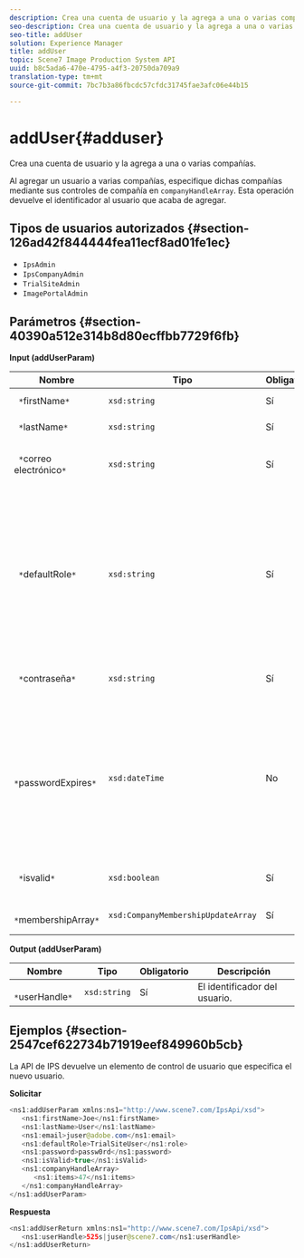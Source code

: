 ```yaml
---
description: Crea una cuenta de usuario y la agrega a una o varias compañías.
seo-description: Crea una cuenta de usuario y la agrega a una o varias compañías.
seo-title: addUser
solution: Experience Manager
title: addUser
topic: Scene7 Image Production System API
uuid: b8c5ada6-470e-4795-a4f3-20750da709a9
translation-type: tm+mt
source-git-commit: 7bc7b3a86fbcdc57cfdc31745fae3afc06e44b15

---
```



# addUser{#adduser}

Crea una cuenta de usuario y la agrega a una o varias compañías.

Al agregar un usuario a varias compañías, especifique dichas compañías mediante sus controles de compañía en `companyHandleArray`. Esta operación devuelve el identificador al usuario que acaba de agregar.

## Tipos de usuarios autorizados {#section-126ad42f844444fea11ecf8ad01fe1ec}

* `IpsAdmin`
* `IpsCompanyAdmin`
* `TrialSiteAdmin`
* `ImagePortalAdmin`

## Parámetros {#section-40390a512e314b8d80ecffbb7729f6fb}

**Input (addUserParam)**

| Nombre | Tipo | Obligatorio | Descripción |
|---|---|---|---|
| ` *`firstName`*` | `xsd:string` | Sí | El nombre del usuario. |
| ` *`lastName`*` | `xsd:string` | Sí | Apellido del usuario. |
| ` *`correo electrónico`*` | `xsd:string` | Sí | La dirección de correo electrónico del usuario. |
| ` *`defaultRole`*` | `xsd:string` | Sí | Define la función de un usuario en cada compañía a la que pertenece. Sin embargo, tenga en cuenta que la función `IpsAdmin` anula otros ajustes por compañía. |
| ` *`contraseña`*` | `xsd:string` | Sí | Establece la contraseña del usuario |
| ` *`passwordExpires`*` | `xsd:dateTime` | No | Establece el período de caducidad de la contraseña. Proporcione el huso horario al pasar la solicitud. Los husos horarios se ajustan a la hora central. |
| ` *`isvalid`*` | `xsd:boolean` | Sí | Determina si el usuario es válido. |
| ` *`membershipArray`*` | `xsd:CompanyMembershipUpdateArray` | Sí | Matriz de controladores de compañía. |

**Output (addUserParam)**

| Nombre | Tipo | Obligatorio | Descripción |
|---|---|---|---|
| ` *`userHandle`*` | `xsd:string` | Sí | El identificador del usuario. |

## Ejemplos {#section-2547cef622734b71919eef849960b5cb}

La API de IPS devuelve un elemento de control de usuario que especifica el nuevo usuario.

**Solicitar**

```java
<ns1:addUserParam xmlns:ns1="http://www.scene7.com/IpsApi/xsd">
   <ns1:firstName>Joe</ns1:firstName>
   <ns1:lastName>User</ns1:lastName>
   <ns1:email>juser@adobe.com</ns1:email>
   <ns1:defaultRole>TrialSiteUser</ns1:role>
   <ns1:password>passw0rd</ns1:password>
   <ns1:isValid>true</ns1:isValid>
   <ns1:companyHandleArray>
      <ns1:items>47</ns1:items>
   </ns1:companyHandleArray>
</ns1:addUserParam>
```

**Respuesta**

```java
<ns1:addUserReturn xmlns:ns1="http://www.scene7.com/IpsApi/xsd">
   <ns1:userHandle>525s|juser@scene7.com</ns1:userHandle>
</ns1:addUserReturn>
```

